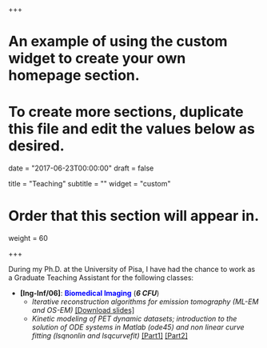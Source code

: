 +++
# An example of using the custom widget to create your own homepage section.
# To create more sections, duplicate this file and edit the values below as desired.

date = "2017-06-23T00:00:00"
draft = false

title = "Teaching"
subtitle = ""
widget = "custom"

# Order that this section will appear in.
weight = 60

+++

During my Ph.D. at the University of Pisa, I have had the chance to work as a Graduate Teaching Assistant for the following classes:

- **[Ing-Inf/06]**: <span style="color:blue"><b>Biomedical Imaging</b></span> (***6 CFU***)
  - *Iterative reconstruction algorithms for emission tomography (ML-EM and OS-EM)* [[Download slides]](data/teaching/Iterative_reconstruction_of_tomographic_images_28_10_2016.pdf")
  - *Kinetic modeling of PET dynamic datasets; introduction to the solution of ODE systems in Matlab (ode45) and non linear curve fitting (lsqnonlin and lsqcurvefit)* [[Part1]](data/teaching/Kinetic_Modeling_01_12_2016.pdf") [[Part2]](data/teaching/Kinetic_Modeling_02_12_2016.pdf")
